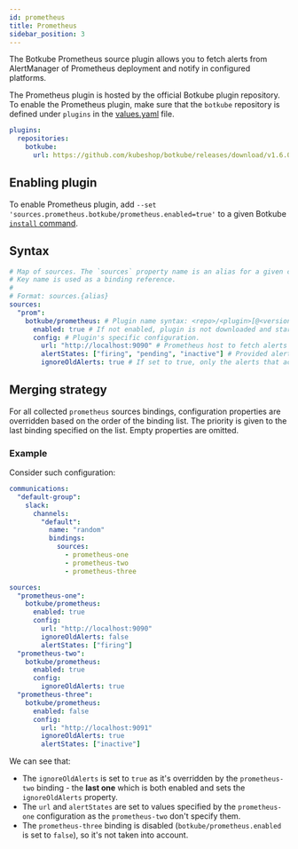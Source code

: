 ```yaml
---
id: prometheus
title: Prometheus
sidebar_position: 3
---
```


The Botkube Prometheus source plugin allows you to fetch alerts from AlertManager of Prometheus deployment and notify in configured platforms.

The Prometheus plugin is hosted by the official Botkube plugin repository. To enable the Prometheus plugin, make sure that the `botkube` repository is defined under `plugins` in the [values.yaml](https://github.com/kubeshop/botkube/blob/main/helm/botkube/values.yaml) file.

```yaml
plugins:
  repositories:
    botkube:
      url: https://github.com/kubeshop/botkube/releases/download/v1.6.0/plugins-index.yaml
```

## Enabling plugin

To enable Prometheus plugin, add `--set 'sources.prometheus.botkube/prometheus.enabled=true'` to a given Botkube [`install` command](../../cli/commands/botkube_install.md).

## Syntax

```yaml
# Map of sources. The `sources` property name is an alias for a given configuration.
# Key name is used as a binding reference.
#
# Format: sources.{alias}
sources:
  "prom":
    botkube/prometheus: # Plugin name syntax: <repo>/<plugin>[@<version>]. If version is not provided, the latest version from repository is used.
      enabled: true # If not enabled, plugin is not downloaded and started.
      config: # Plugin's specific configuration.
        url: "http://localhost:9090" # Prometheus host to fetch alerts via Prometheus HTTP API
        alertStates: ["firing", "pending", "inactive"] # Provided alert states will overwrite default values. For example, Prometheus plugin will notify for only `firing` alerts if `alertStates` is `["firing"]`.
        ignoreOldAlerts: true # If set to true, only the alerts that active since Botkube deployment start time. Otherwise, plugin will fetch all the alerts available in AlertManager on Botkube start.
```

## Merging strategy

For all collected `prometheus` sources bindings, configuration properties are overridden based on the order of the binding list. The priority is given to the last binding specified on the list. Empty properties are omitted.

### Example

Consider such configuration:

```yaml
communications:
  "default-group":
    slack:
      channels:
        "default":
          name: "random"
          bindings:
            sources:
              - prometheus-one
              - prometheus-two
              - prometheus-three

sources:
  "prometheus-one":
    botkube/prometheus:
      enabled: true
      config:
        url: "http://localhost:9090"
        ignoreOldAlerts: false
        alertStates: ["firing"]
  "prometheus-two":
    botkube/prometheus:
      enabled: true
      config:
        ignoreOldAlerts: true
  "prometheus-three":
    botkube/prometheus:
      enabled: false
      config:
        url: "http://localhost:9091"
        ignoreOldAlerts: true
        alertStates: ["inactive"]
```

We can see that:

- The `ignoreOldAlerts` is set to `true` as it's overridden by the `prometheus-two` binding - the **last one** which is both enabled and sets the `ignoreOldAlerts` property.
- The `url` and `alertStates` are set to values specified by the `prometheus-one` configuration as the `prometheus-two` don't specify them.
- The `prometheus-three` binding is disabled (`botkube/prometheus.enabled` is set to `false`), so it's not taken into account.

